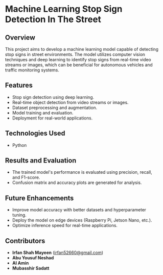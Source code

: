 # Machine Learning Stop Sign Detection In The Street

## Overview
This project aims to develop a machine learning model capable of detecting stop signs in street environments. The model utilizes computer vision techniques and deep learning to identify stop signs from real-time video streams or images, which can be beneficial for autonomous vehicles and traffic monitoring systems.

## Features
- Stop sign detection using deep learning.
- Real-time object detection from video streams or images.
- Dataset preprocessing and augmentation.
- Model training and evaluation.
- Deployment for real-world applications.

## Technologies Used
- Python




## Results and Evaluation
- The trained model's performance is evaluated using precision, recall, and F1-score.
- Confusion matrix and accuracy plots are generated for analysis.

## Future Enhancements
- Improve model accuracy with better datasets and hyperparameter tuning.
- Deploy the model on edge devices (Raspberry Pi, Jetson Nano, etc.).
- Optimize inference speed for real-time applications.

## Contributors
- **Irfan Shah Mayeen** (irfan52660@gmail.com)
- **Abu Yousuf Neshad**
- **Al Amin**
- **Mubasshir Sadatt**

